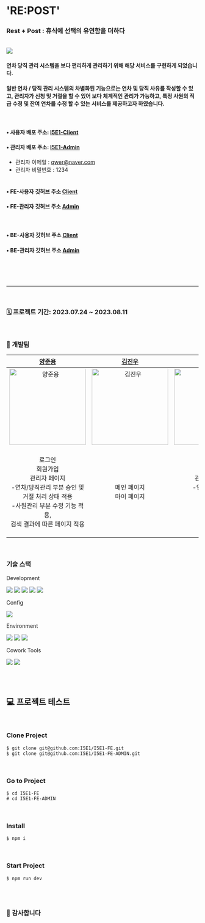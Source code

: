 # 'RE:POST'

### Rest + Post : 휴식에 선택의 유연함을 더하다
<br>

<img src="https://github.com/azure0929/mini-project/assets/128226527/0ef5cf18-d2d4-420e-8120-ae1c1596d6b3" />

#### 연차 당직 관리 시스템을 보다 편리하게 관리하기 위해 해당 서비스를 구현하게 되었습니다. 
#### 일반 연차 / 당직 관리 시스템의 차별화된 기능으로는 연차 및 당직 사유를 작성할 수 있고, 관리자가 신청 및 거절을 할 수 있어 보다 체계적인 관리가 가능하고, 특정 사원의 직급 수정 및 잔여 연차를 수정 할 수 있는 서비스를 제공하고자 하였습니다.
<br>

#### • 사용자 배포 주소: [I5E1-Client](https://i5e1-fe-user-repost.netlify.app/)
#### • 관리자 배포 주소: [I5E1-Admin](https://i5e1-fe-admin-repost.vercel.app/)
- 관리자 이메일 : qwer@naver.com
- 관리자 비밀번호  : 1234
<br><br>

#### • FE-사용자 깃허브 주소 [Client](https://github.com/I5E1/I5E1-FE)
#### • FE-관리자 깃허브 주소 [Admin](https://github.com/I5E1/I5E1-FE-ADMIN)
<br>

#### • BE-사용자 깃허브 주소 [Client](https://github.com/I5E1/I5E1-Server)
#### • BE-관리자 깃허브 주소 [Admin](https://github.com/I5E1/I5E1-Admin-Server)
<br><br><br>

---
<br>

### 🗓 프로젝트 기간: 2023.07.24 ~ 2023.08.11

<br>

### 🧔 개발팀 
| **[양준용](https://github.com/7581058)** | **[김진우](https://github.com/dev-junehee)** | **[김세연](https://github.com/doitidey)** |
| :---: | :---: | :---: |
| <img src="https://avatars.githubusercontent.com/u/128226527?v=4" width=200px alt="양준용" /> | <img src="https://avatars.githubusercontent.com/u/105920346?v=4" width=200px alt="김진우" /> | <img src="https://avatars.githubusercontent.com/u/118176015?v=4" width=200px alt="김세연" /> |
| <br> 로그인 <br/> 회원가입 <br/> 관리자 페이지 <br /> -연차/당직관리 부분 승인 및 <br> 거절 처리 상태 적용 <br> -사원관리 부분 수정 기능 적용, <br> 검색 결과에 따른 페이지 적용 <br><br> | 메인 페이지<br/> 마이 페이지<br/> | 관리자 페이지 <br/> -연차/당직관리<br/> -사원관리<br/> -로그아웃 |
<br>

### 기술 스택
Development
<p>
<img src="https://img.shields.io/badge/Next.js-000000?style=flat&logo=next.js&logoColor=white" />
<img src="https://img.shields.io/badge/TypeScript-3178C6?style=flat&logo=TypeScript&logoColor=white" />
<img src="https://img.shields.io/badge/Tailwind css-06B6D4?style=flat&logo=tailwind css&logoColor=white" />
<img src="https://img.shields.io/badge/Styled-components-DB7093?style=flat&logo=styled-components&logoColor=white">
<img src="https://img.shields.io/badge/Zustand-F05032?style=flat&logo=Zustand&logoColor=white">
</p>

Config
<p>
<img src="https://img.shields.io/badge/npm-CB3837?style=flat&logo=npm&logoColor=white"/></a>
</p>

Environment
<p>
<img src="https://img.shields.io/badge/Visual Studio Code-007ACC?style=flat&logo=Visual Studio Code&logoColor=white"/></a>
<img src="https://img.shields.io/badge/Git-F05032?style=flat&logo=Git&logoColor=white"/></a>
<img src="https://img.shields.io/badge/GitHub-181717?style=flat&logo=GitHub&logoColor=white"/></a>
</p>

Cowork Tools
<p>
<img src="https://img.shields.io/badge/Zoom-2D8CFF?style=flat&logo=Zoom&logoColor=white" />
<img src="https://img.shields.io/badge/discord-5865F2?style=flat&logo=discord&logoColor=white" />
</p>
<br>

<br>

## 💻 프로젝트 테스트
<br>

### Clone Project
```
$ git clone git@github.com:I5E1/I5E1-FE.git
$ git clone git@github.com:I5E1/I5E1-FE-ADMIN.git
```
<br>

### Go to Project
```
$ cd I5E1-FE
# cd I5E1-FE-ADMIN
```
<br>

### Install
```
$ npm i
```
<br>

### Start Project
```
$ npm run dev
```
<br><br>

### 🙏 감사합니다 </br>